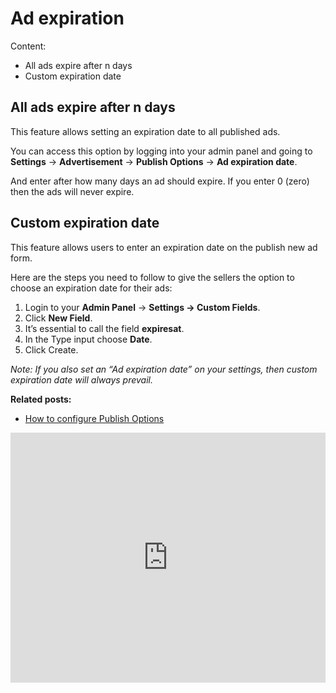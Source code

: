 # Ad expiration
Content:
-   All ads expire after n days
-   Custom expiration date

## All ads expire after n days

This feature allows setting an expiration date to all published ads.

You can access this option by logging into your admin panel and going to **Settings** -> **Advertisement** -> **Publish Options** -> **Ad expiration date**.

And enter after how many days an ad should expire. If you enter 0 (zero) then the ads will never expire.


## Custom expiration date

This feature allows users to enter an expiration date on the publish new ad form.

Here are the steps you need to follow to give the sellers the option to choose an expiration date for their ads:

1.   Login to your **Admin Panel** ->  **Settings  -> Custom Fields**.
2.  Click  **New Field**.
3.  It’s essential to call the field  **expiresat**.
4.  In the Type input choose  **Date**.
5.  Click Create.

*Note: If you also set an “Ad expiration date” on your settings, then custom expiration date will always prevail.*


**Related posts:**

-   [How to configure Publish Options](Advertisement-configure-publilsh-options.md)


<iframe width="100%" height="400px" src="https://www.youtube.com/embed/PACG4kkVlHk" title="Yclas video" frameborder="0" allow="accelerometer; autoplay; clipboard-write; encrypted-media; gyroscope; picture-in-picture" allowfullscreen></iframe>
 
